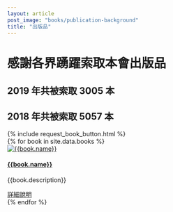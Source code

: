 ```yaml
---
layout: article
post_image: "books/publication-background"
title: "出版品"
---
```


# 感謝各界踴躍索取本會出版品
## 2019 年共被索取 3005 本
## 2018 年共被索取 5057 本


<section class="case-study-area pb-130 case-page-1">
    <div class="container">
        <div class="row">
            <div class=" col-md-1 col-xs-1">
                {% include request_book_button.html %}
            </div>
        </div>
        <div class="row justify-content-center">
        {% for book in site.data.books %}
            <div class="col-lg-4 col-md-7 col-sm-9">
                <div class="case-item mt-30">
                    <div class="case-thumb">
                        <a href="{{site.baseurl}}/pages/{{book.name}}"><img src="{{site.image_base}}books/{{book.name}}-s.jpg" alt="{{book.name}}" loading="lazy">
                        </a>
                    </div>
                    <div class="case-content white-bg">
                        <a href="{{site.baseurl}}/pages/{{book.name}}"><h4 class="title">{{book.name}}</h4></a>
                        <p>{{book.description}}</p>
                        <a href="{{site.baseurl}}/pages/{{book.name}}">詳細說明 <i class="far fa-long-arrow-right"></i></a>
                    </div>
                </div>
            </div>
        {% endfor %}
        </div>
    </div>
</section> 
